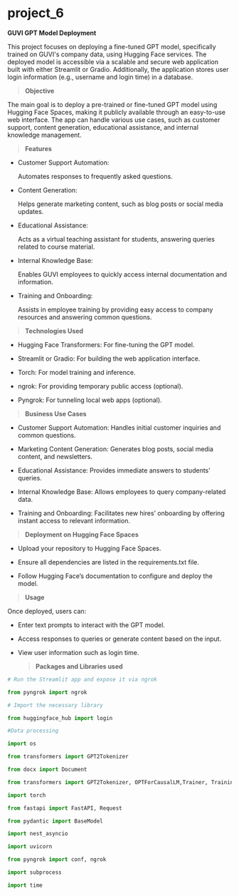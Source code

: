 # project_6
**GUVI GPT Model Deployment**

This project focuses on deploying a fine-tuned GPT model, specifically trained on GUVI's company data, using Hugging Face services. The deployed model is accessible via a scalable and secure web application built with either Streamlit or Gradio. Additionally, the application stores user login information (e.g., username and login time) in a database.

> **Objective**

The main goal is to deploy a pre-trained or fine-tuned GPT model using Hugging Face Spaces, making it publicly available through an easy-to-use web interface. The app can handle various use cases, such as customer support, content generation, educational assistance, and internal knowledge management.

> **Features**
- Customer Support Automation:

    Automates responses to frequently asked questions.
  
- Content Generation:

   Helps generate marketing content, such as blog posts or social media updates.
   
- Educational Assistance: 
  
   Acts as a virtual teaching assistant for students, answering queries related to course material.
    
- Internal Knowledge Base:

   Enables GUVI employees to quickly access internal documentation and information.
   
- Training and Onboarding:

   Assists in employee training by providing easy access to company resources and answering common questions.

> **Technologies Used**

- Hugging Face Transformers: For fine-tuning the GPT model.
  
- Streamlit or Gradio: For building the web application interface.
  
- Torch: For model training and inference.
  
- ngrok: For providing temporary public access (optional).
  
- Pyngrok: For tunneling local web apps (optional).
  
> **Business Use Cases**

- Customer Support Automation: Handles initial customer inquiries and common questions.
  
- Marketing Content Generation: Generates blog posts, social media content, and newsletters.
  
- Educational Assistance: Provides immediate answers to students’ queries.
  
- Internal Knowledge Base: Allows employees to query company-related data.
  
- Training and Onboarding: Facilitates new hires’ onboarding by offering instant access to relevant information.

> **Deployment on Hugging Face Spaces**
+ Upload your repository to Hugging Face Spaces.
  
+ Ensure all dependencies are listed in the requirements.txt file.
  
+ Follow Hugging Face’s documentation to configure and deploy the model.
  
> **Usage**

Once deployed, users can:

- Enter text prompts to interact with the GPT model.

- Access responses to queries or generate content based on the input.

- View user information such as login time.

  > **Packages and Libraries used**

```python  
# Run the Streamlit app and expose it via ngrok

from pyngrok import ngrok

# Import the necessary library

from huggingface_hub import login

#Data processing

import os

from transformers import GPT2Tokenizer

from docx import Document

from transformers import GPT2Tokenizer, OPTForCausalLM,Trainer, TrainingArguments, TextDataset, DataCollatorForLanguageModeling

import torch

from fastapi import FastAPI, Request

from pydantic import BaseModel

import nest_asyncio

import uvicorn

from pyngrok import conf, ngrok

import subprocess

import time

